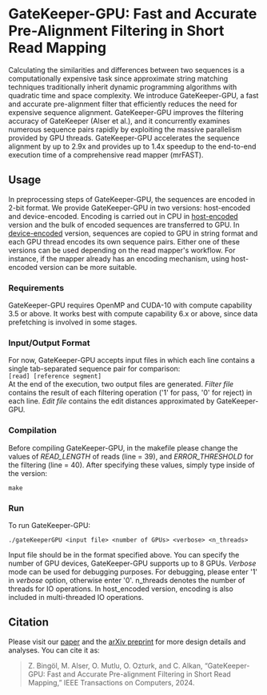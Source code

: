 # GateKeeper-GPU: Fast and Accurate Pre-Alignment Filtering in Short Read Mapping
Calculating the similarities and differences between two sequences is a computationally expensive task since approximate string matching techniques traditionally inherit dynamic programming algorithms with quadratic time and space complexity. We introduce GateKeeper-GPU, a fast and accurate pre-alignment filter that efficiently reduces the need for expensive sequence alignment. GateKeeper-GPU improves the filtering accuracy of GateKeeper (Alser et al.), and it concurrently examines numerous sequence pairs rapidly by exploiting the massive parallelism provided by GPU threads. GateKeeper-GPU accelerates the sequence alignment by up to 2.9x and provides up to 1.4x speedup to the end-to-end execution time of a comprehensive read mapper (mrFAST).

## Usage
In preprocessing steps of GateKeeper-GPU, the sequences are encoded in 2-bit format. We provide GateKeeper-GPU in two versions: host-encoded and device-encoded.  Encoding is carried out in CPU in [host-encoded](host_encoded) version and the bulk of encoded sequences are transferred to GPU. In [device-encoded](device_encoded) version, sequences are copied  to GPU in string format and each GPU thread encodes its own sequence pairs. Either one of these versions can be used depending on the read mapper's workflow. For instance, if the mapper already has an encoding mechanism, using host-encoded version can be more suitable.

### Requirements
GateKeeper-GPU requires OpenMP and CUDA-10 with compute capability 3.5 or above. It works best with compute capability 6.x or above, since data prefetching is involved in some stages. 

### Input/Output Format
For now, GateKeeper-GPU accepts input files in which each line contains a single tab-separated sequence pair for comparison: <br>
`[read] [reference segment]` <br>
At the end of the execution, two output files are generated. *Filter file* contains the result of each filtering operation ('1' for pass, '0' for reject) in each line. *Edit file* contains the edit distances approximated by GateKeeper-GPU.  

### Compilation
Before compiling GateKeeper-GPU, in the makefile please change the values of *READ_LENGTH* of reads (line = 39), and *ERROR_THRESHOLD* for the filtering (line = 40). After specifying these values, simply type inside of the version: <br>
```
make
``` 

### Run
To run GateKeeper-GPU: <br>
```
./gateKeeperGPU <input file> <number of GPUs> <verbose> <n_threads>
```
Input file should be in the format specified above. You can specify the number of GPU devices, GateKeeper-GPU supports up to 8 GPUs. *Verbose* mode can be used for debugging purposes. For debugging, please enter '1' in *verbose* option, otherwise enter '0'. n_threads denotes the number of threads for IO operations. In host_encoded version, encoding is also included in multi-threaded IO operations.  

## Citation
Please visit our [paper](https://ieeexplore.ieee.org/document/10436437) and the [arXiv preprint](https://arxiv.org/abs/2103.14978) for more design details and analyses. 
You can cite it as:
>  Z. Bingöl, M. Alser, O. Mutlu, O. Ozturk, and C. Alkan, “GateKeeper-GPU: Fast and Accurate Pre-alignment Filtering in Short Read Mapping,” IEEE Transactions on Computers, 2024.
> 

